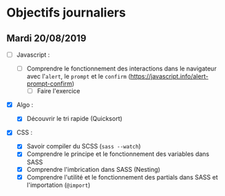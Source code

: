 # Objectifs journaliers

## Mardi 20/08/2019

- [ ] Javascript :

  - [ ] Comprendre le fonctionnement des interactions dans le navigateur avec l'`alert`, le `prompt` et le `confirm` (https://javascript.info/alert-prompt-confirm)
    - [ ] Faire l'exercice

- [x] Algo :

  - [x] Découvrir le tri rapide (Quicksort)

- [x] CSS :
  - [x] Savoir compiler du SCSS (`sass --watch`)
  - [x] Comprendre le principe et le fonctionnement des variables dans SASS
  - [x] Comprendre l'imbrication dans SASS (Nesting)
  - [x] Comprendre l'utilité et le fonctionnement des partials dans SASS et l'importation (`@import`)
